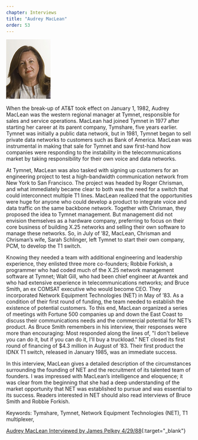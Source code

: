 ```yaml
---
chapter: Interviews
title: "Audrey MacLean"
order: 53
---
```


![Audrey MacLean](/assets/img/audrey-maclean.jpg)

When the break-up of AT&T took effect on January 1, 1982, Audrey MacLean was the western regional manager at Tymnet, responsible for sales and service operations. MacLean had joined Tymnet in 1977 after starting her career at its parent company, Tymshare, five years earlier. Tymnet was initially a public data network, but in 1981, Tymnet began to sell private data networks to customers such as Bank of America. MacLean was instrumental in making that sale for Tymnet and saw first-hand how companies were responding to the instability in the telecommunications market by taking responsibility for their own voice and data networks.

At Tymnet, MacLean was also tasked with signing up customers for an engineering project to test a high-bandwidth communication network from New York to San Francisco. The project was headed by Roger Chrisman, and what immediately became clear to both was the need for a switch that could interconnect multiple T1 lines. MacLean realized that the opportunities were huge for anyone who could develop a product to integrate voice and data traffic on the same backbone network. Together with Chrisman, they proposed the idea to Tymnet management. But management did not envision themselves as a hardware company, preferring to focus on their core business of building X.25 networks and selling their own software to manage these networks. So, in July of ’82, MacLean, Chrisman and Chrisman’s wife, Sarah Schlinger, left Tymnet to start their own company, PCM, to develop the T1 switch.

Knowing they needed a team with additional engineering and leadership experience, they enlisted three more co-founders; Robbie Forkish, a programmer who had coded much of the X.25 network management software at Tymnet; Walt Gill, who had been chief engineer at Avantek and who had extensive experience in telecommunications networks; and Bruce Smith, an ex COMSAT executive who would become CEO. They incorporated Network Equipment Technologies (NET) in May of ’83. As a condition of their first round of funding, the team needed to establish the existence of potential customers. To this end, MacLean organized a series of meetings with Fortune 500 companies up and down the East Coast to discuss their communications needs and the commercial potential for NET’s product. As Bruce Smith remembers in his interview, their responses were more than encouraging: Most responded along the lines of, "I don't believe you can do it, but if you can do it, I'll buy a truckload." NET closed its first round of financing of $4.3 million in August of ’83. Their first product the IDNX T1 switch, released in January 1985, was an immediate success.

In this interview, MacLean gives a detailed description of the circumstances surrounding the founding of NET and the recruitment of its talented team of founders. I was impressed with MacLean’s intelligence and eloquence; it was clear from the beginning that she had a deep understanding of the market opportunity that NET was established to pursue and was essential to its success. Readers interested in NET should also read interviews of Bruce Smith and Robbie Forkish.

Keywords: Tymshare, Tymnet, Network Equipment Technologies (NET), T1 multiplexer,

[Audrey MacLean Interviewed by James Pelkey 4/29/88](https://archive.computerhistory.org/resources/access/text/2020/03/102792033-05-01-acc.pdf){:target="_blank"}
